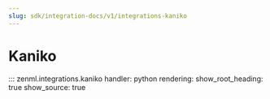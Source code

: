 ```yaml
---
slug: sdk/integration-docs/v1/integrations-kaniko
---
```


# Kaniko

::: zenml.integrations.kaniko
    handler: python
    rendering:
      show_root_heading: true
      show_source: true
